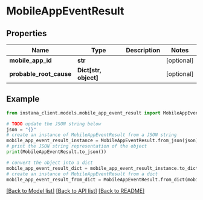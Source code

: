 # MobileAppEventResult


## Properties

Name | Type | Description | Notes
------------ | ------------- | ------------- | -------------
**mobile_app_id** | **str** |  | [optional] 
**probable_root_cause** | **Dict[str, object]** |  | [optional] 

## Example

```python
from instana_client.models.mobile_app_event_result import MobileAppEventResult

# TODO update the JSON string below
json = "{}"
# create an instance of MobileAppEventResult from a JSON string
mobile_app_event_result_instance = MobileAppEventResult.from_json(json)
# print the JSON string representation of the object
print(MobileAppEventResult.to_json())

# convert the object into a dict
mobile_app_event_result_dict = mobile_app_event_result_instance.to_dict()
# create an instance of MobileAppEventResult from a dict
mobile_app_event_result_from_dict = MobileAppEventResult.from_dict(mobile_app_event_result_dict)
```
[[Back to Model list]](../README.md#documentation-for-models) [[Back to API list]](../README.md#documentation-for-api-endpoints) [[Back to README]](../README.md)


